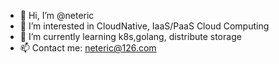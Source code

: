- 👋 Hi, I’m @neteric
- 👀 I’m interested in CloudNative, IaaS/PaaS Cloud Computing
- 🌱 I’m currently learning k8s,golang, distribute storage
- 📫 Contact me: neteric@126.com

<!---
neteric/neteric is a ✨ special ✨ repository because its `README.md` (this file) appears on your GitHub profile.
You can click the Preview link to take a look at your changes.
--->

